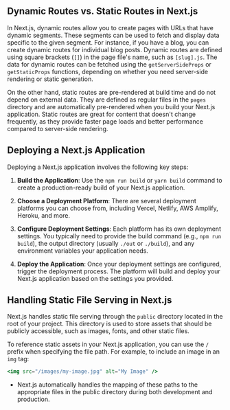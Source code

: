 ## Dynamic Routes vs. Static Routes in Next.js

In Next.js, dynamic routes allow you to create pages with URLs that have dynamic segments. These segments can be used to fetch and display data specific to the given segment. For instance, if you have a blog, you can create dynamic routes for individual blog posts. Dynamic routes are defined using square brackets (`[]`) in the page file's name, such as `[slug].js`. The data for dynamic routes can be fetched using the `getServerSideProps` or `getStaticProps` functions, depending on whether you need server-side rendering or static generation.

On the other hand, static routes are pre-rendered at build time and do not depend on external data. They are defined as regular files in the `pages` directory and are automatically pre-rendered when you build your Next.js application. Static routes are great for content that doesn't change frequently, as they provide faster page loads and better performance compared to server-side rendering.

## Deploying a Next.js Application

Deploying a Next.js application involves the following key steps:

1. **Build the Application**: Use the `npm run build` or `yarn build` command to create a production-ready build of your Next.js application.

2. **Choose a Deployment Platform**: There are several deployment platforms you can choose from, including Vercel, Netlify, AWS Amplify, Heroku, and more.

3. **Configure Deployment Settings**: Each platform has its own deployment settings. You typically need to provide the build command (e.g., `npm run build`), the output directory (usually `./out` or `./build`), and any environment variables your application needs.

4. **Deploy the Application**: Once your deployment settings are configured, trigger the deployment process. The platform will build and deploy your Next.js application based on the settings you provided.

## Handling Static File Serving in Next.js

Next.js handles static file serving through the `public` directory located in the root of your project. This directory is used to store assets that should be publicly accessible, such as images, fonts, and other static files.


To reference static assets in your Next.js application, you can use the `/` prefix when specifying the file path. For example, to include an image in an `img` tag:

```jsx
<img src="/images/my-image.jpg" alt="My Image" />
```

* Next.js automatically handles the mapping of these paths to the appropriate files in the public directory during both development and production.